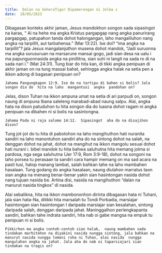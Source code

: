 ```yaml
---
title:  Dalan na SeheraTigor Dipamerengan ni Jolma i
date:  28/05/2023
---
```


Dibagasan  konteks akhir jaman, Jesus mandokhon songon   sada sipasingot  na karas, “ Ai na hehe ma angka Kristus pargapgap nang angka panurirang pargapgap, patupahon tanda dohot halongangan, laho mangaliluhon nang angka na tarpillit, aut tarbahensa.” (Mar 13:22). Ise doi? “ima angka  na tarpillit”? jala Jesus  mangalanjuthon  musena dohot mandok, “Jadi suruonna ma angka surusuruan na marsarune mansai gogo, jadi sian desa na ualu i ma papunguonnasida angka na pinillitna, sian suhi ni langit na sada ro di na sada nari i.” (Mat 24:31).  Tung biar do hita kan, di tikki angka  penipuan di akhir jaman on na tung  massai bahat, sehingga angka  halak  na setia pen a ikkon adong di bagasan  penipuan on?

`Jahama Pangungkapon 12:9. Ise do na tartipu di bahen si bolis? Jala songon dia do  hita na laho  mangantusi  angka  pandohan on?`

Jelas, dison Tuhan  na ikkon ampuna  umat  na setia di ari  parpudi on, songon  naung di ampuna Ibana saleleng  marabad-abad  naung  salpu. Alai, angka  hata na dison patuduhon tu hita songon dia do luasna dohot ragam ni angka  penipuan na dibahen ni si bolis na sasintongna.

`Jahama Poda ni raja salomo 14:12.  Sipasingot  aha do na disajihon dison?`

Tung jot-jot do tu hita di pabotohon na laho mangihuthon  hati nuranita sandiri na laho  manontuhon  sandiri aha do na sintong  dohot  na salah, na denggan dohot na jahat, dohot  na mangihut na ikkon  mangolu  sesuai dohot hati nurani i. bibel  mandok tu hita bahwa saluhutna hita memang  jolma si pardosa, nga sega saluhutna (Jer 17:9, Rom 3:9-18), dohot  na songoni  na laho porsea tu perasaan ta sandiri cara hampir  memang  on ma sad acara na pasti tusi, hatop manang lambat, salah bahkan tahe na laho  mambahen  hasalaan. Tung  godang do angka hasalaan, naung  diulahon marratus  taon sian angka na menang  benar-benar yakin  sian hasintongan  nasida dohot  nang tujuan  nasida be. Artina disi, nasida  na mangihuthon “dalan na manurut nasida tingkos” di nasida.

Alai sebalikna, hita  na ikkon mambononhon dirinta dibagasan hata ni Tuhani, jala sian hata-Na,  ditikki hita marsalah tu Tondi Porbadia, marsiajar hasintongan sian  hasintongan I daripada marsiajar sian kesalahan, sintong  daripada  salah, denggan  daripada jahat. Maninggalhon perlengkapanta sandiri, bahkan tahe indrata sandiri, hita nab oi gabe mangsa na empuk tu penipuan ni si bolis.

`Pikkirhon ma angka contoh-contoh sian halak,  naung mambahen sada tindakan marhitehon na diyakini nasida nungga sintong, jala bahkan na manurut nasida nungga lomoni roha ni Tuhan, alai nasida  nungga  mangulahon angka na jahat. Jala aha do nab oi taparsiajari sian tindakan na tragis on?`